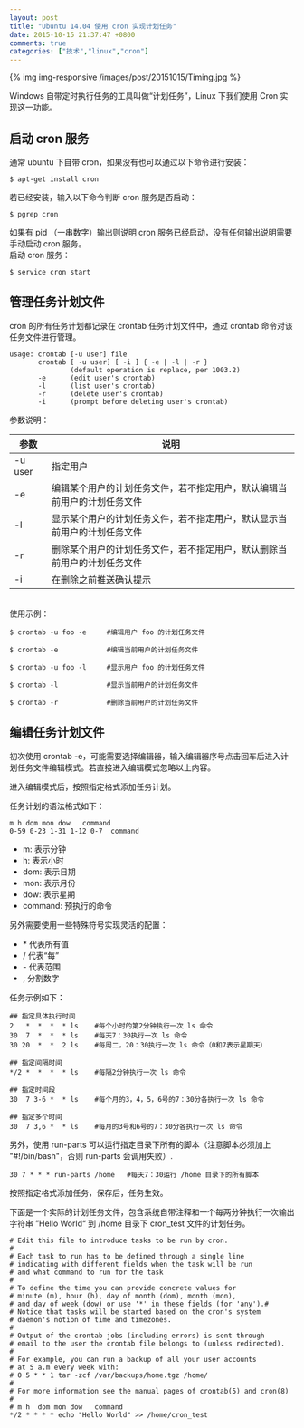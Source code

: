 ```yaml
---
layout: post
title: "Ubuntu 14.04 使用 cron 实现计划任务"
date: 2015-10-15 21:37:47 +0800
comments: true
categories: ["技术","linux","cron"] 
---
```



{% img img-responsive /images/post/20151015/Timing.jpg %}

Windows 自带定时执行任务的工具叫做“计划任务”，Linux 下我们使用 Cron 实现这一功能。

<!--more-->

## 启动 cron 服务

通常 ubuntu 下自带 cron，如果没有也可以通过以下命令进行安装：

    $ apt-get install cron
    
若已经安装，输入以下命令判断 cron 服务是否启动：

    $ pgrep cron

如果有 pid （一串数字）输出则说明 cron 服务已经启动，没有任何输出说明需要手动启动 cron 服务。  
启动 cron 服务：

    $ service cron start

## 管理任务计划文件

cron 的所有任务计划都记录在 crontab 任务计划文件中，通过 crontab 命令对该任务文件进行管理。

    usage: crontab [-u user] file
           crontab [ -u user] [ -i ] { -e | -l | -r }
                   (default operation is replace, per 1003.2)
           -e      (edit user's crontab)
           -l      (list user's crontab)
           -r      (delete user's crontab)
           -i      (prompt before deleting user's crontab)

参数说明：

参数|说明
---|---
-u user|指定用户
-e|编辑某个用户的计划任务文件，若不指定用户，默认编辑当前用户的计划任务文件
-l|显示某个用户的计划任务文件，若不指定用户，默认显示当前用户的计划任务文件
-r|删除某个用户的计划任务文件，若不指定用户，默认删除当前用户的计划任务文件
-i|在删除之前推送确认提示

<br>
使用示例：

    $ crontab -u foo -e     #编辑用户 foo 的计划任务文件
    
    $ crontab -e            #编辑当前用户的计划任务文件
    
    $ crontab -u foo -l     #显示用户 foo 的计划任务文件
    
    $ crontab -l            #显示当前用户的计划任务文件
    
    $ crontab -r            #删除当前用户的计划任务文件

## 编辑任务计划文件

初次使用 crontab -e，可能需要选择编辑器，输入编辑器序号点击回车后进入计划任务文件编辑模式。若直接进入编辑模式忽略以上内容。

进入编辑模式后，按照指定格式添加任务计划。

任务计划的语法格式如下：

    m h dom mon dow   command
    0-59 0-23 1-31 1-12 0-7  command

* m: 表示分钟
* h: 表示小时
* dom: 表示日期
* mon: 表示月份
* dow: 表示星期
* command: 预执行的命令

另外需要使用一些特殊符号实现灵活的配置：

* \* 代表所有值
* / 代表“每”
* \- 代表范围
* , 分割数字

任务示例如下：

    ## 指定具体执行时间
    2   *  *  *  * ls    #每个小时的第2分钟执行一次 ls 命令
    30  7  *  *  * ls    #每天7：30执行一次 ls 命令
    30 20  *  *  2 ls    #每周二，20：30执行一次 ls 命令（0和7表示星期天）
    
    ## 指定间隔时间
    */2 *  *  *  * ls    #每隔2分钟执行一次 ls 命令
    
    ## 指定时间段
    30  7 3-6 *  * ls    #每个月的3，4，5，6号的7：30分各执行一次 ls 命令
    
    ## 指定多个时间
    30  7 3,6 *  * ls    #每月的3号和6号的7：30分各执行一次 ls 命令 

另外，使用 run-parts 可以运行指定目录下所有的脚本（注意脚本必须加上 "#!/bin/bash"，否则 run-parts 会调用失败）.

    30 7 * * * run-parts /home   #每天7：30运行 /home 目录下的所有脚本

按照指定格式添加任务，保存后，任务生效。

下面是一个实际的计划任务文件，包含系统自带注释和一个每两分钟执行一次输出字符串 ”Hello World“ 到 /home 目录下 cron_test 文件的计划任务。

    # Edit this file to introduce tasks to be run by cron. 
    # 
    # Each task to run has to be defined through a single line
    # indicating with different fields when the task will be run
    # and what command to run for the task
    # 
    # To define the time you can provide concrete values for
    # minute (m), hour (h), day of month (dom), month (mon),
    # and day of week (dow) or use '*' in these fields (for 'any').# 
    # Notice that tasks will be started based on the cron's system
    # daemon's notion of time and timezones.
    # 
    # Output of the crontab jobs (including errors) is sent through
    # email to the user the crontab file belongs to (unless redirected).
    # 
    # For example, you can run a backup of all your user accounts
    # at 5 a.m every week with:
    # 0 5 * * 1 tar -zcf /var/backups/home.tgz /home/
    # 
    # For more information see the manual pages of crontab(5) and cron(8)
    # 
    # m h  dom mon dow   command
    */2 * * * * echo "Hello World" >> /home/cron_test                                                          
